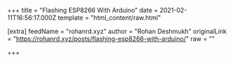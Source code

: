 
+++
title = "Flashing ESP8266 With Arduino"
date = 2021-02-11T16:56:17.000Z
template = "html_content/raw.html"

[extra]
feedName = "rohanrd.xyz"
author = "Rohan Deshmukh"
originalLink = "https://rohanrd.xyz/posts/flashing-esp8266-with-arduino/"
raw = ""

+++

